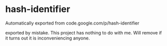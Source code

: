 # hash-identifier
Automatically exported from code.google.com/p/hash-identifier

exported by mistake. This project has nothing to do with me.
Will remove if it turns out it is inconveniencing anyone.
